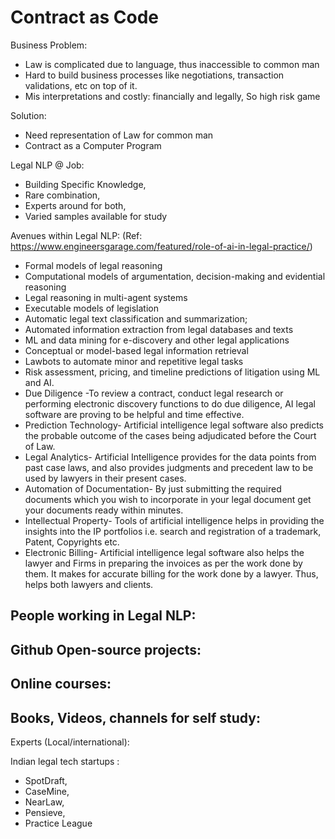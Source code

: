 # Contract as Code

Business Problem:
- Law is complicated due to language, thus inaccessible to common man
- Hard to build business processes like negotiations, transaction validations, etc on top of it.
- Mis interpretations and costly: financially and legally, So high risk game

Solution:
- Need representation of Law for common man
- Contract as a Computer Program

Legal NLP @ Job: 
- Building Specific Knowledge, 
- Rare combination, 
- Experts around for both, 
- Varied samples available for study

Avenues within Legal NLP:
(Ref: https://www.engineersgarage.com/featured/role-of-ai-in-legal-practice/)
- Formal models of legal reasoning
- Computational models of argumentation, decision-making and evidential reasoning
- Legal reasoning in multi-agent systems
- Executable models of legislation
- Automatic legal text classification and summarization;
- Automated information extraction from legal databases and texts
- ML and data mining for e-discovery and other legal applications
- Conceptual or model-based legal information retrieval
- Lawbots to automate minor and repetitive legal tasks
- Risk assessment, pricing, and timeline predictions of litigation using ML and AI.
- Due Diligence -To review a contract, conduct legal research or performing electronic discovery functions to do due diligence, AI legal software are proving to be helpful and time effective.
- Prediction Technology- Artificial intelligence legal software also predicts the probable outcome of the cases being adjudicated before the Court of Law.
- Legal Analytics- Artificial Intelligence provides for the data points from past case laws, and also provides judgments and precedent law to be used by lawyers in their present cases.
- Automation of Documentation- By just submitting the required documents which you wish to incorporate in your legal document get your documents ready within minutes.
- Intellectual Property- Tools of artificial intelligence helps in providing the insights into the IP portfolios i.e. search and registration of a trademark, Patent, Copyrights etc.
- Electronic Billing- Artificial intelligence legal software also helps the lawyer and Firms in preparing the invoices as per the work done by them. It makes for accurate billing for the work done by a lawyer. Thus, helps both lawyers and clients.

People working in Legal NLP:
- 

Github Open-source projects:
-

Online courses:
-

Books, Videos, channels for self study:
-

Experts (Local/international):


Indian legal tech startups : 
- SpotDraft, 
- CaseMine, 
- NearLaw, 
- Pensieve, 
- Practice League
